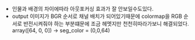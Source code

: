 - 인물과 배경의 차이에따라 아웃포커싱 효과가 잘 안보일수도있다.
-  output 이미지가 BGR 순서로 채널 배치가 되어있기때문에 colormap을 RGB 순서로 반전시켜줘야 하는 부분떄문에 조금 헤멧지만 천천히따라가보니 해결되었다. array([64,  0,  0]) -> seg_color = (0,0,64)
